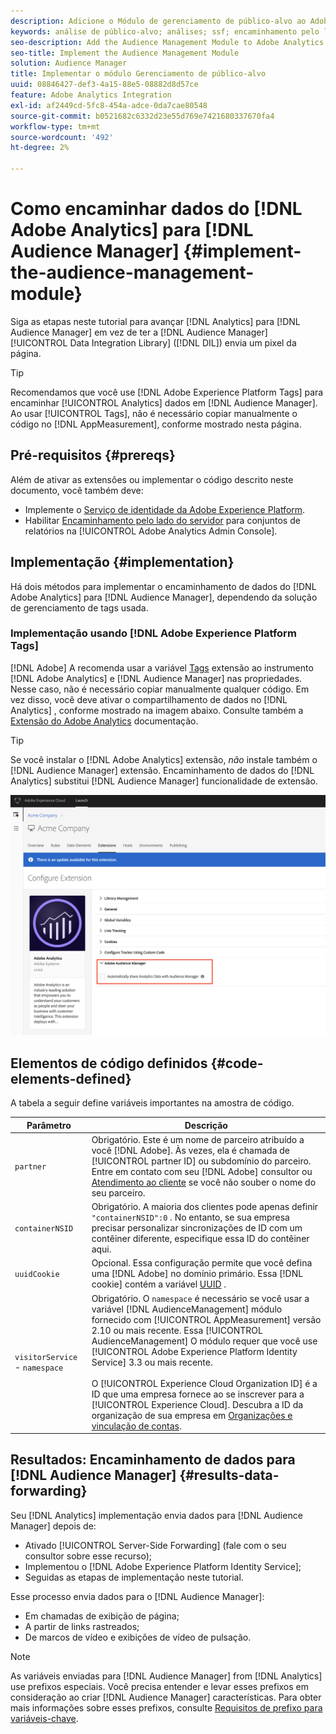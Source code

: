 ```yaml
---
description: Adicione o Módulo de gerenciamento de público-alvo ao Adobe Analytics AppMeasurement para encaminhar os dados do Analytics para o Audience Manager, em vez de ter o código de Data Integration Library de Audience Manager (DIL) para enviar um pixel da página.
keywords: análise de público-alvo; análises; ssf; encaminhamento pelo lado do servidor
seo-description: Add the Audience Management Module to Adobe Analytics AppMeasurement to forward Analytics data to Audience Manager instead of having the Audience Manager Data Integration Library (DIL) code send a pixel from the page.
seo-title: Implement the Audience Management Module
solution: Audience Manager
title: Implementar o módulo Gerenciamento de público-alvo
uuid: 08846427-def3-4a15-88e5-08882d8d57ce
feature: Adobe Analytics Integration
exl-id: af2449cd-5fc8-454a-adce-0da7cae80548
source-git-commit: b0521682c6332d23e55d769e7421680337670fa4
workflow-type: tm+mt
source-wordcount: '492'
ht-degree: 2%

---
```


# Como encaminhar dados do [!DNL Adobe Analytics] para [!DNL Audience Manager] {#implement-the-audience-management-module}

Siga as etapas neste tutorial para avançar [!DNL Analytics] para [!DNL Audience Manager] em vez de ter a [!DNL Audience Manager] [!UICONTROL Data Integration Library] ([!DNL DIL]) envia um pixel da página.

>[!TIP]
>
>Recomendamos que você use [!DNL Adobe Experience Platform Tags] para encaminhar [!UICONTROL Analytics] dados em [!DNL Audience Manager]. Ao usar [!UICONTROL Tags], não é necessário copiar manualmente o código no [!DNL AppMeasurement], conforme mostrado nesta página.

## Pré-requisitos {#prereqs}

Além de ativar as extensões ou implementar o código descrito neste documento, você também deve:

* Implemente o [Serviço de identidade da Adobe Experience Platform](https://experienceleague.adobe.com/docs/id-service/using/home.html).
* Habilitar [Encaminhamento pelo lado do servidor](https://experienceleague.adobe.com/docs/analytics/admin/admin-tools/server-side-forwarding/ssf.html) para conjuntos de relatórios na [!UICONTROL Adobe Analytics Admin Console].

## Implementação {#implementation}

Há dois métodos para implementar o encaminhamento de dados do [!DNL Adobe Analytics] para [!DNL Audience Manager], dependendo da solução de gerenciamento de tags usada.

### Implementação usando [!DNL Adobe Experience Platform Tags]

[!DNL Adobe] A recomenda usar a variável [Tags](https://experienceleague.adobe.com/docs/experience-platform/tags/home.html?lang=en) extensão ao instrumento [!DNL Adobe Analytics] e [!DNL Audience Manager] nas propriedades. Nesse caso, não é necessário copiar manualmente qualquer código. Em vez disso, você deve ativar o compartilhamento de dados no [!DNL Analytics] , conforme mostrado na imagem abaixo. Consulte também a [Extensão do Adobe Analytics](https://experienceleague.adobe.com/docs/experience-platform/tags/extensions/adobe/analytics/overview.html#adobe-audience-manager) documentação.

>[!TIP]
>
>Se você instalar o [!DNL Adobe Analytics] extensão, *não* instale também o [!DNL Audience Manager] extensão. Encaminhamento de dados do [!DNL Analytics] substitui [!DNL Audience Manager] funcionalidade de extensão.

![Como habilitar o compartilhamento de dados da extensão do Adobe Analytics para o Audience Manager](/help/using/integration/assets/analytics-to-aam.png)

## Elementos de código definidos {#code-elements-defined}

A tabela a seguir define variáveis importantes na amostra de código.

| Parâmetro | Descrição |
|--- |--- |
| `partner` | Obrigatório. Este é um nome de parceiro atribuído a você [!DNL Adobe]. Às vezes, ela é chamada de [!UICONTROL partner ID] ou subdomínio do parceiro.  Entre em contato com seu [!DNL Adobe] consultor ou [Atendimento ao cliente](https://helpx.adobe.com/br/marketing-cloud/contact-support.html) se você não souber o nome do seu parceiro. |
| `containerNSID` | Obrigatório. A maioria dos clientes pode apenas definir  `"containerNSID":0` . No entanto, se sua empresa precisar personalizar sincronizações de ID com um contêiner diferente, especifique essa ID do contêiner aqui. |
| `uuidCookie` | Opcional. Essa configuração permite que você defina uma [!DNL Adobe] no domínio primário. Essa [!DNL cookie] contém a variável [UUID](../../reference/ids-in-aam.md) . |
| `visitorService` - `namespace` | Obrigatório. O `namespace` é necessário se você usar a variável [!DNL AudienceManagement] módulo fornecido com [!UICONTROL AppMeasurement] versão 2.10 ou mais recente. Essa [!UICONTROL AudienceManagement] O módulo requer que você use [!UICONTROL Adobe Experience Platform Identity Service] 3.3 ou mais recente. <br><br>O [!UICONTROL Experience Cloud Organization ID] é a ID que uma empresa fornece ao se inscrever para a [!UICONTROL Experience Cloud]. Descubra a ID da organização de sua empresa em [Organizações e vinculação de contas](https://experienceleague.adobe.com/docs/core-services/interface/manage-users-and-products/organizations.html). |

## Resultados: Encaminhamento de dados para [!DNL Audience Manager] {#results-data-forwarding}

Seu [!DNL Analytics] implementação envia dados para [!DNL Audience Manager] depois de:

* Ativado [!UICONTROL Server-Side Forwarding] (fale com o seu consultor sobre esse recurso);
* Implementou o [!DNL Adobe Experience Platform Identity Service];
* Seguidas as etapas de implementação neste tutorial.

Esse processo envia dados para o [!DNL Audience Manager]:

* Em chamadas de exibição de página;
* A partir de links rastreados;
* De marcos de vídeo e exibições de vídeo de pulsação.

>[!NOTE]
>
>As variáveis enviadas para [!DNL Audience Manager] from [!DNL Analytics] use prefixos especiais. Você precisa entender e levar esses prefixos em consideração ao criar [!DNL Audience Manager] características. Para obter mais informações sobre esses prefixos, consulte [Requisitos de prefixo para variáveis-chave](../../features/traits/trait-variable-prefixes.md).
